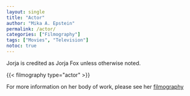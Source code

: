 ```yaml
---
layout: single
title: "Actor"
author: "Mika A. Epstein"
permalink: /actor/
categories: ["Filmography"]
tags: ["Movies", "Television"]
notoc: true
---
```


Jorja is credited as Jorja Fox unless otherwise noted.

{{< filmography type="actor" >}}

For more information on her body of work, please see her [filmography](/library/filmography/)
